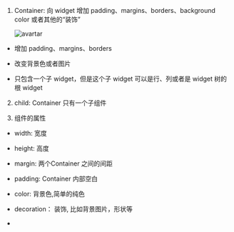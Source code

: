 1. Container: 向 widget 增加 padding、margins、borders、background color 或者其他的“装饰”

   ![avartar](../../assets/container.png)

+ 增加 padding、margins、borders

+ 改变背景色或者图片

+ 只包含一个子 widget，但是这个子 widget 可以是行、列或者是 widget 树的根 widget

2. child: Container 只有一个子组件   

3. 组件的属性

+ width: 宽度

+ height: 高度

+ margin: 两个Container 之间的间距

+ padding: Container 内部空白

+ color: 背景色,简单的纯色

+ decoration： 装饰, 比如背景图片，形状等

+ 